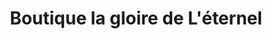 ---
title: "Boutique la gloire de L'éternel"
url: /kinshasa/boutique-la-gloire-de-leternel/
shop: Lebensmittel
---